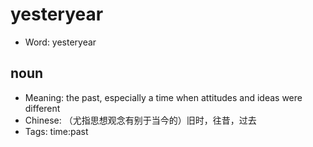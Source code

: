 # yesteryear

- Word: yesteryear

## noun

- Meaning: the past, especially a time when attitudes and ideas were different
- Chinese: （尤指思想观念有别于当今的）旧时，往昔，过去
- Tags: time:past

